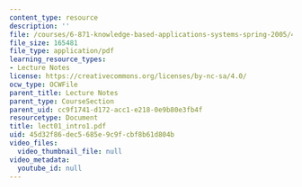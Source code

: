 ```yaml
---
content_type: resource
description: ''
file: /courses/6-871-knowledge-based-applications-systems-spring-2005/45d32f86dec5685e9c9fcbf8b61d804b_lect01_intro1.pdf
file_size: 165481
file_type: application/pdf
learning_resource_types:
- Lecture Notes
license: https://creativecommons.org/licenses/by-nc-sa/4.0/
ocw_type: OCWFile
parent_title: Lecture Notes
parent_type: CourseSection
parent_uid: cc9f1741-d172-acc1-e218-0e9b80e3fb4f
resourcetype: Document
title: lect01_intro1.pdf
uid: 45d32f86-dec5-685e-9c9f-cbf8b61d804b
video_files:
  video_thumbnail_file: null
video_metadata:
  youtube_id: null
---
```

